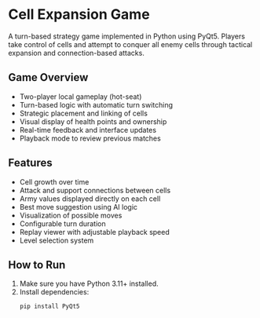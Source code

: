# Cell Expansion Game

A turn-based strategy game implemented in Python using PyQt5. Players take control of cells and attempt to conquer all enemy cells through tactical expansion and connection-based attacks.

## Game Overview

- Two-player local gameplay (hot-seat)
- Turn-based logic with automatic turn switching
- Strategic placement and linking of cells
- Visual display of health points and ownership
- Real-time feedback and interface updates
- Playback mode to review previous matches

## Features

- Cell growth over time
- Attack and support connections between cells
- Army values displayed directly on each cell
- Best move suggestion using AI logic
- Visualization of possible moves
- Configurable turn duration
- Replay viewer with adjustable playback speed
- Level selection system

## How to Run

1. Make sure you have Python 3.11+ installed.
2. Install dependencies:
   ```bash
   pip install PyQt5
